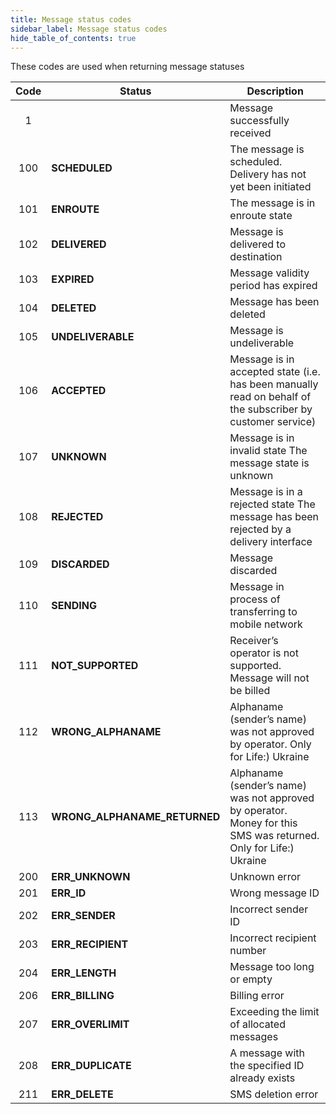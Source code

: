 ```yaml
---
title: Message status codes
sidebar_label: Message status codes
hide_table_of_contents: true
---
```


These codes are used when returning message statuses

| Code | Status | Description |
| :--: | ------ | ----------- |
| 1 |  | Message successfully received |
| 100 | **SCHEDULED** | The message is scheduled. Delivery has not yet been initiated |
| 101 | **ENROUTE** | The message is in enroute state |
| 102 | **DELIVERED** | Message is delivered to destination |
| 103 | **EXPIRED** | Message validity period has expired |
| 104 | **DELETED** | Message has been deleted |
| 105 | **UNDELIVERABLE** | Message is undeliverable |
| 106 | **ACCEPTED** | Message is in accepted state (i.e. has been manually read on behalf of the subscriber by customer service) |
| 107 | **UNKNOWN** | Message is in invalid state The message state is unknown |
| 108 | **REJECTED** | Message is in a rejected state The message has been rejected by a delivery interface |
| 109 | **DISCARDED** | Message discarded |
| 110 | **SENDING** | Message in process of transferring to mobile network |
| 111 | **NOT_SUPPORTED** | Receiver’s operator is not supported. Message will not be billed |
| 112 | **WRONG_ALPHANAME** | Alphaname (sender’s name) was not approved by operator. Only for Life:) Ukraine |
| 113 | **WRONG_ALPHANAME_RETURNED** | Alphaname (sender’s name) was not approved by operator. Money for this SMS was returned. Only for Life:) Ukraine |
| 200 | **ERR_UNKNOWN** | Unknown error |
| 201 | **ERR_ID** | Wrong message ID |
| 202 | **ERR_SENDER** | Incorrect sender ID |
| 203 | **ERR_RECIPIENT** | Incorrect recipient number |
| 204 | **ERR_LENGTH** | Message too long or empty |
| 206 | **ERR_BILLING** | Billing error |
| 207 | **ERR_OVERLIMIT** | Exceeding the limit of allocated messages |
| 208 | **ERR_DUPLICATE** | A message with the specified ID already exists |
| 211 | **ERR_DELETE** | SMS deletion error |
